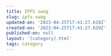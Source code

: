 ```yaml
---
title: IPFS swag
slug: ipfs-swag
updated-on: '2023-04-25T17:41:27.619Z'
created-on: '2023-04-25T17:41:27.619Z'
published-on: null
layout: '[category].html'
tags: category
---
```



